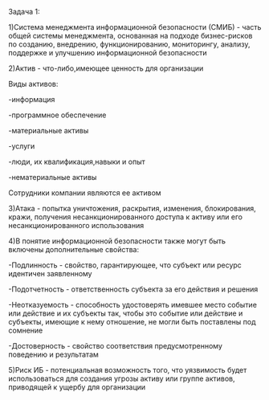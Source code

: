 Задача 1:


1)Система менеджмента информационной безопасности (СМИБ) - часть общей системы менеджмента, основанная на подходе бизнес-рисков по созданию, внедрению, функционированию, мониторингу, анализу, поддержке и улучшению информационной безопасности


2)Актив - что-либо,имеющее ценность для организации

Виды активов:

-информация

-программное обеспечение

-материальные активы

-услуги

-люди, их квалификация,навыки и опыт

-нематериальные активы

Сотрудники компании являются ее активом


3)Атака - попытка уничтожения, раскрытия, изменения, блокирования, кражи, получения несанкционированного доступа к активу или его несанкционированного использования


4)В понятие информационной безопасности также могут быть включены дополнительные свойства:

-Подлинность - свойство, гарантирующее, что субъект или ресурс идентичен заявленному

-Подотчетность - ответственность субъекта за его действия и решения

-Неотказуемость - способность удостоверять имевшее место событие или действие и их субъекты так, чтобы это событие или действие и субъекты, имеющие к нему отношение, не могли быть поставлены под сомнение

-Достоверность - свойство соответствия предусмотренному поведению и результатам


5)Риск ИБ - потенциальная возможность того, что уязвимость будет использоваться для создания угрозы активу или группе активов, приводящей к ущербу для организации
